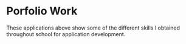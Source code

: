 # Porfolio Work
These applications above show some of the different skills I obtained throughout school for application development. 
